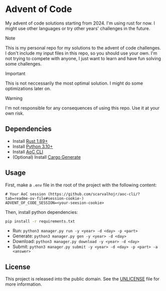 # Advent of Code

My advent of code solutions starting from 2024. I'm using rust for now. I might use other languages or try other years' challenges in the future.

> [!NOTE]
> This is my personal repo for my solutions to the advent of code challenges.
> I don't include my input files in this repo, so you should use your own.
> I'm not trying to compete with anyone, I just want to learn and have fun solving some challenges.

> [!IMPORTANT]
> This is not neccessarily the most optimal solution. I might do some optimizations later on.

> [!WARNING]
> I'm not responsible for any consequences of using this repo. Use it at your own risk.

## Dependencies

- Install [Rust 1.89+](https://www.rust-lang.org/tools/install)
- Install [Python 3.10+](https://www.python.org/downloads/)
- Install [AoC CLI](https://github.com/scarvalhojr/aoc-cli/)
- (Optional) Install [Cargo Generate](https://github.com/cargo-generate/cargo-generate)

## Usage

First, make a `.env` file in the root of the project with the following content:

```dotenv
# Your AoC session (https://github.com/scarvalhojr/aoc-cli/?tab=readme-ov-file#session-cookie-)
ADVENT_OF_CODE_SESSION=<your-seesion-cookie>
```

Then, install python dependencies:

```bash
pip install -r requirements.txt
```

- Run: `python3 manager.py run -y <year> -d <day> -p <part>`
- Generate: `python3 manager.py gen -y <year> -d <day>`
- Download: `python3 manager.py download -y <year> -d <day>`
- Submit: `python3 manager.py submit -y <year> -d <day> -p <part> -a <answer>`

## License

This project is released into the public domain. See the [UNLICENSE](UNLICENSE) file for more information.

